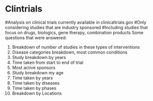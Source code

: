 # Clintrials
#Analysis on clinical trials currently available in clinicaltrials.gov
#Only considering studies that are industry sponsored
#Including studies that focus on drugs, biologics, gene therapy, combination products
Some questions that were answered:
   1. Breakdown of number of studies in these types of interventions
   2. Disease categories breakdown, most common conditions
   3. Study breakdown by years
   4. Time taken from start to end of trial
   5. Most active sponsors
   6. Study breakdown my age
   7. Time taken by years
   8. Time taken by diseases
   9. Time taken by phases
   10. Breakdown by Locations
